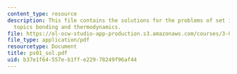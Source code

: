 ```yaml
---
content_type: resource
description: This file contains the solutions for the problems of set 1 related to
  topics bonding and thermodynamics.
file: https://ol-ocw-studio-app-production.s3.amazonaws.com/courses/3-012-fundamentals-of-materials-science-fall-2005/b37e1f64557eb1ffe22978249f96af44_ps01_sol.pdf
file_type: application/pdf
resourcetype: Document
title: ps01_sol.pdf
uid: b37e1f64-557e-b1ff-e229-78249f96af44
---
```

